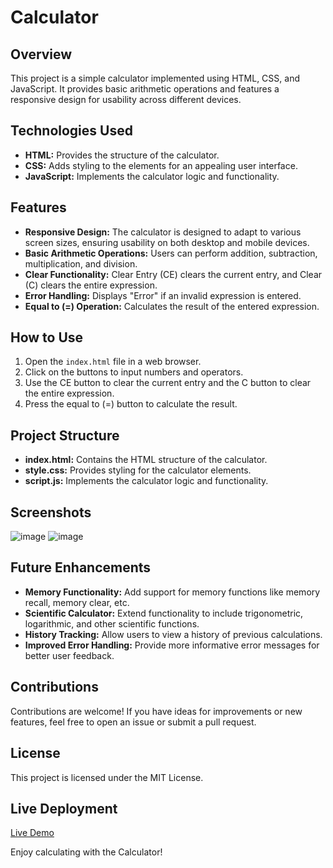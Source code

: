 # Calculator

## Overview
This project is a simple calculator implemented using HTML, CSS, and JavaScript. It provides basic arithmetic operations and features a responsive design for usability across different devices.

## Technologies Used
- **HTML:** Provides the structure of the calculator.
- **CSS:** Adds styling to the elements for an appealing user interface.
- **JavaScript:** Implements the calculator logic and functionality.

## Features
- **Responsive Design:** The calculator is designed to adapt to various screen sizes, ensuring usability on both desktop and mobile devices.
- **Basic Arithmetic Operations:** Users can perform addition, subtraction, multiplication, and division.
- **Clear Functionality:** Clear Entry (CE) clears the current entry, and Clear (C) clears the entire expression.
- **Error Handling:** Displays "Error" if an invalid expression is entered.
- **Equal to (=) Operation:** Calculates the result of the entered expression.

## How to Use
1. Open the `index.html` file in a web browser.
2. Click on the buttons to input numbers and operators.
3. Use the CE button to clear the current entry and the C button to clear the entire expression.
4. Press the equal to (=) button to calculate the result.

## Project Structure
- **index.html:** Contains the HTML structure of the calculator.
- **style.css:** Provides styling for the calculator elements.
- **script.js:** Implements the calculator logic and functionality.

## Screenshots
![image](https://github.com/Ojus999/Calculator/assets/113508437/d1e6defb-7149-4e43-8c9d-8e4aea798ec6)
![image](https://github.com/Ojus999/Calculator/assets/113508437/d71b413b-cf8c-4019-a841-750f02e6f254)



## Future Enhancements
- **Memory Functionality:** Add support for memory functions like memory recall, memory clear, etc.
- **Scientific Calculator:** Extend functionality to include trigonometric, logarithmic, and other scientific functions.
- **History Tracking:** Allow users to view a history of previous calculations.
- **Improved Error Handling:** Provide more informative error messages for better user feedback.

## Contributions
Contributions are welcome! If you have ideas for improvements or new features, feel free to open an issue or submit a pull request.

## License
This project is licensed under the MIT License.

## Live Deployment
[Live Demo](https://ojus999.github.io/Calculator/)

Enjoy calculating with the Calculator!
